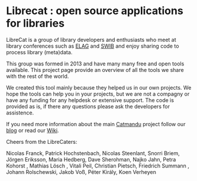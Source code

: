 # Librecat : open source applications for libraries 

LibreCat is a group of library developers and enthusiasts who meet at library conferences such as [ELAG](https://elag.org) and [SWIB](http://swib.org) and enjoy sharing code to process library (meta)data.

This group was formed in 2013 and have many many free and open tools available. This project page provide an overview of all the tools we share with the rest of the world.

We created this tool mainly because they helped us in our own projects. We hope the tools can help you in your projects, but we are not a compagny or have any funding for any helpdesk or extensive support. The code is provided as is, if there any questions please ask the developers for assistence.

If you need more information about the main [Catmandu](https://metacpan.org/pod/Catmandu) project follow our [blog](https://librecatproject.wordpress.com) or read our [Wiki](https://github.com/LibreCat/Catmandu/wiki).

Cheers from the LibreCaters:

Nicolas Franck, Patrick Hochstenbach, Nicolas Steenlant, Snorri Briem, Jörgen Eriksson, Maria Hedberg, Dave Sherohman, Najko Jahn, Petra Kohorst , Mathias Lösch , Vitali Peil, Christian Pietsch, Friedrich Summann , Johann Rolschewski, Jakob Voß, Péter Király, Koen Verheyen
